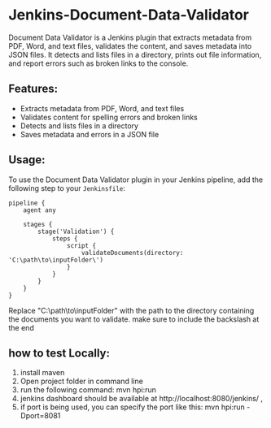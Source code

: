 # Jenkins-Document-Data-Validator
Document Data Validator is a Jenkins plugin that extracts metadata from PDF, Word, and text files, validates the content, and saves metadata into JSON files. It detects and lists files in a directory, prints out file information, and report errors such as broken links to the console. 
## Features:  
- Extracts metadata from PDF, Word, and text files
- Validates content for spelling errors and broken links
- Detects and lists files in a directory
- Saves metadata and errors in a JSON file

## Usage: 
To use the Document Data Validator plugin in your Jenkins pipeline, add the following step to your `Jenkinsfile`:

```
pipeline {
    agent any

    stages {
        stage('Validation') {
            steps {
                script {
                    validateDocuments(directory: 'C:\path\to\inputFolder\')
                }
            }
        }
    }
}

```
Replace "C:\path\to\inputFolder\" with the path to the directory containing the documents you want to validate.
make sure to include the backslash at the end

## how to test Locally:
1. install maven
2. Open project folder in command line
3. run the following command:   mvn hpi:run
4. jenkins dashboard should be available at http://localhost:8080/jenkins/ , 
5. if port is being used, you can specify the port like this:    mvn hpi:run -Dport=8081  
